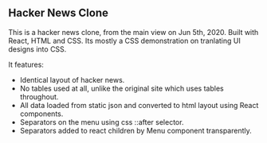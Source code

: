 ## Hacker News Clone

This is a hacker news clone, from the main view on Jun 5th, 2020. Built with React, HTML and CSS. Its mostly a CSS demonstration on tranlating UI designs into CSS.<br>

It features:

- Identical layout of hacker news.
- No tables used at all, unlike the original site which uses tables throughout.
- All data loaded from static json and converted to html layout using React components.
- Separators on the menu using css ::after selector.
- Separators added to react children by Menu component transparently.